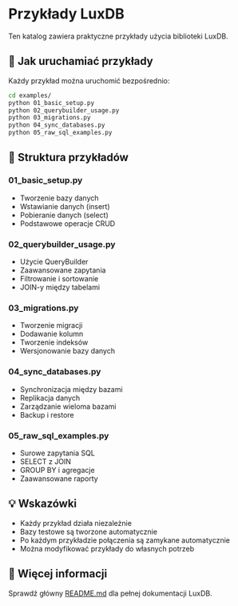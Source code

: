
# Przykłady LuxDB

Ten katalog zawiera praktyczne przykłady użycia biblioteki LuxDB.

## 🚀 Jak uruchamiać przykłady

Każdy przykład można uruchomić bezpośrednio:

```bash
cd examples/
python 01_basic_setup.py
python 02_querybuilder_usage.py
python 03_migrations.py
python 04_sync_databases.py
python 05_raw_sql_examples.py
```

## 📁 Struktura przykładów

### 01_basic_setup.py
- Tworzenie bazy danych
- Wstawianie danych (insert)
- Pobieranie danych (select)
- Podstawowe operacje CRUD

### 02_querybuilder_usage.py
- Użycie QueryBuilder
- Zaawansowane zapytania
- Filtrowanie i sortowanie
- JOIN-y między tabelami

### 03_migrations.py
- Tworzenie migracji
- Dodawanie kolumn
- Tworzenie indeksów
- Wersjonowanie bazy danych

### 04_sync_databases.py
- Synchronizacja między bazami
- Replikacja danych
- Zarządzanie wieloma bazami
- Backup i restore

### 05_raw_sql_examples.py
- Surowe zapytania SQL
- SELECT z JOIN
- GROUP BY i agregacje
- Zaawansowane raporty

## 💡 Wskazówki

- Każdy przykład działa niezależnie
- Bazy testowe są tworzone automatycznie
- Po każdym przykładzie połączenia są zamykane automatycznie
- Można modyfikować przykłady do własnych potrzeb

## 🔗 Więcej informacji

Sprawdź główny [README.md](../README.md) dla pełnej dokumentacji LuxDB.
